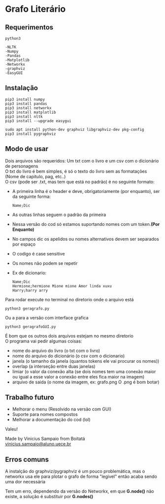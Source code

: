 # Grafo Literário

## Requerimentos

	python3

	-NLTK
	-Numpy
	-Pandas
	-Matplotlib
	-Networkx
	-graphviz
	-EasyGUI

## Instalação

	pip3 install numpy
	pip3 install pandas
	pip3 install networkx
	pip3 install matplotlib
	pip3 install nltk
	pip3 install --upgrade easygui
	
	sudo apt install python-dev graphviz libgraphviz-dev pkg-config
	pip3 install pygraphviz

## Modo de usar

Dois arquivos são requeridos: Um txt com o livro e um csv com o dicionário de personagens\
O txt do livro é bem simples, é só o texto do livro sem as formatações (Nome de capitulo, pag, etc..)\
O csv (pode ser .txt, mas tem que está no padrão) é no seguinte formato:

+	A primeira linha é o header e deve, obrigatoriamente (por enquanto), ser da seguinte forma:

		Name;Dic

+	As outras linhas seguem o padrão da primeira
+	Nessa versão do cod só estamos suportando nomes com um token.**(Por Enquanto)**
+	No campos dic os apelidos ou nomes alternativos devem ser separados por espaço
+	O codigo é case sensitive
+	Os nomes não podem se repetir 
+	Ex de dicionario:

		Name;Dic
		Hermione;hermione Mione mione Amor linda xuxu
		Harry;harry arry



Para rodar execute no terminal no diretorio onde o arquivo está

	python3 geragrafo.py

Ou a para a versão com interface grafica

	python3 geragrafoGUI.py

É bom que os outros dois arquivos estejam no mesmo diretorio\
O programa vai pedir algumas coisas:
+	nome do arquivo do livro (o txt com o livro)
+	nome do arquivo do dicionário (o csv com o dicionario)
+	janela (o tamanho da janela (quantos tokens ele vai procurar os nomes))
+	overlap (a interseção entre duas janelas)
+	limiar (o valor da conexão alta (se dois nomes tem uma conexão maior ou igual a esse valor a conexão entre eles fica maior na imagem)
+	arquivo de saida (o nome da imagem, ex: grafo.png O .png é bom botar)


## Trabalho futuro

+	Melhorar o menu (Resolvido na versão com GUI)
+	Suporte para nomes compostos
+	Melhorar a documentação do cod (lol)


Valeu!


Made by Vinicius Sampaio from Boitatá\
vinicius.sampaio@aluno.uece.br 


## Erros comuns

A instalção do graphviz/pygraphviz é um pouco problemática, mas o networkx usa ele para plotar o grafo de forma "legivel" então acaba sendo uma dor necessária

Tem um erro, dependendo da versão do Networkx, em que **G.node()** não existe, a solução é substituir por **G.nodes()**


